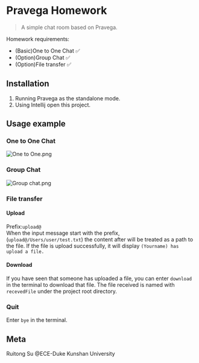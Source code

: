 # Pravega Homework
> A simple chat room based on Pravega.

Homework requirements:
- (Basic)One to One Chat ✅
- (Option)Group Chat ✅
- (Option)File transfer ✅


## Installation

1. Running Pravega as the standalone mode.  
2. Using Intellij open this project.

## Usage example

### One to One Chat
![One to One.png](https://i.loli.net/2021/11/23/QM93fxhSv7diImD.png)


### Group Chat
![Group chat.png](https://i.loli.net/2021/11/23/LZy85FmrpCzPxuX.png)

### File transfer
#### Upload
Prefix:`upload@`  
When the input message start with the prefix,
(`upload@/Users/user/test.txt`)
the content after will be treated as a path to the file.
If the file is upload successfully, it will display
`(Yourname) has upload a file.`
#### Download
If you have seen that someone has uploaded a file,
you can enter `download` in the terminal to download that file.
The file received is named with `recevedFile` under the project root directory.  
### Quit
Enter `bye` in the terminal.


## Meta

Ruitong Su @ECE-Duke Kunshan University

